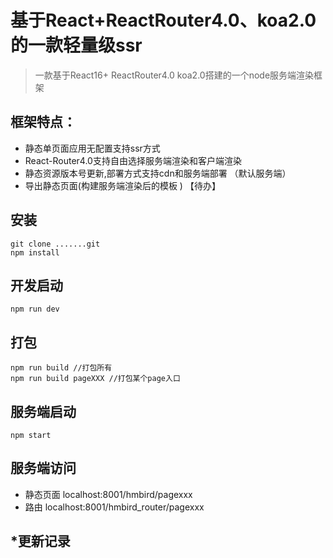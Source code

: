 # 基于React+ReactRouter4.0、koa2.0的一款轻量级ssr
> 一款基于React16+   ReactRouter4.0  koa2.0搭建的一个node服务端渲染框架

## 框架特点：
- 静态单页面应用无配置支持ssr方式
- React-Router4.0支持自由选择服务端渲染和客户端渲染
- 静态资源版本号更新,部署方式支持cdn和服务端部署 （默认服务端）
- 导出静态页面(构建服务端渲染后的模板 ) 【待办】

## 安装
    git clone .......git
    npm install

## 开发启动
    npm run dev 

## 打包
    npm run build //打包所有
    npm run build pageXXX //打包某个page入口
    
## 服务端启动
    npm start

## 服务端访问
- 静态页面   localhost:8001/hmbird/pagexxx
- 路由      localhost:8001/hmbird_router/pagexxx

## *更新记录
    
